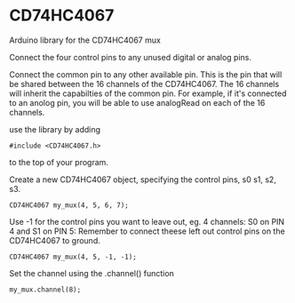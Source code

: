 # CD74HC4067
Arduino library for the CD74HC4067 mux


Connect the four control pins to any unused digital or analog pins.
 
Connect the common pin to any other available pin. This is the pin that will be 
shared between the 16 channels of the CD74HC4067. The 16 channels will inherit the
capabilties of the common pin. For example, if it's connected to an anolog pin,
you will be able to use analogRead on each of the 16 channels. 

use the library by adding 

`#include <CD74HC4067.h>`

to the top of your program.

Create a new CD74HC4067 object, specifying the control pins, s0 s1, s2, s3.

`CD74HC4067 my_mux(4, 5, 6, 7);`

Use -1 for the control pins you want to leave out, eg. 4 channels: S0 on PIN 4 and S1 on PIN 5:
Remember to connect theese left out control pins on the CD74HC4067 to ground.

`CD74HC4067 my_mux(4, 5, -1, -1);`

Set the channel using the .channel() function

`my_mux.channel(8);`
